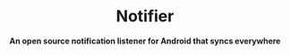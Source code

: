 <div align="center">
  <h1>Notifier</h1>
  <p><strong>An open source notification listener for Android that syncs everywhere</strong></p>
</div>
